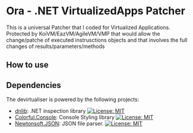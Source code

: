 # Ora - .NET VirtualizedApps Patcher

This is a universal Patcher that I coded for Virtualized Applications. Protected by KoiVM/EazVM/AgileVM/VMP that would allow the change/patche of executed instrusctions objects and that involves the full changes of results/parameters/methods


## How to use


## Dependencies

The devirtualiser is powered by the following projects:
- [dnlib](https://github.com/0xd4d/dnlib): .NET inspection library [![License: MIT](https://img.shields.io/badge/License-MIT-yellow.svg)](https://opensource.org/licenses/MIT)
- [Colorful.Console](https://github.com/tomakita/Colorful.Console): Console Styling library [![License: MIT](https://img.shields.io/badge/License-MIT-yellow.svg)](https://opensource.org/licenses/MIT)
- [Newtonsoft.JSON](https://github.com/JamesNK/Newtonsoft.Json): JSON file parser.  [![License: MIT](https://img.shields.io/badge/License-MIT-yellow.svg)](https://opensource.org/licenses/MIT)


